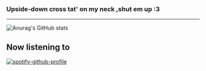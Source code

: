 
### Upside-down cross tat' on my neck ,shut em up :3

---

![Anurag's GitHub stats](https://github-readme-stats.vercel.app/api?username=anuraghazra&show_icons=true&theme=radical)


## Now listening to

[![spotify-github-profile](https://spotify-github-profile.kittinanx.com/api/view?uid=31ur3rvxhhowpfmylc7wg7kdnpde&cover_image=true&theme=natemoo-re&show_offline=false&background_color=121212&interchange=true&bar_color=53b14f&bar_color_cover=false)](https://spotify-github-profile.kittinanx.com/api/view?uid=31ur3rvxhhowpfmylc7wg7kdnpde&redirect=true)
